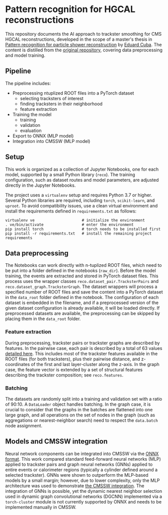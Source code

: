 # Pattern recognition for HGCAL reconstructions

This repository documents the AI approach to trackster smoothing for CMS HGCAL reconstructions, developed in the scope of a master's thesis in [Pattern recognition for particle shower reconstruction](https://www.merlin.uzh.ch/publication/show/23612) by [Eduard Cuba](mailto:eduard.cuba@uzh.ch). The content is distilled from the [original repository](https://github.com/edcuba/TICLPatternReco), covering data preprocessing and model training.

## Pipeline

The pipeline includes:
- Preprocessing ntuplized ROOT files into a PyTorch dataset
    - selecting tracksters of interest
    - finding tracksters in their neighborhood
    - feature extraction
- Training the model
    - training
    - validation
    - evaluation
- Export to ONNX (MLP model)
- Integration into CMSSW (MLP model)

## Setup

This work is organized as a collection of Jupyter Notebooks, one for each model, supported by a small Python library (`reco`).
The training configuration, such as dataset routes and model parameters, are adjusted directly in the Jupyter Notebooks.

The project uses a `virtualenv` setup and requires Python 3.7 or higher.
Several Python libraries are required, including `torch`, `scikit-learn`, and `uproot`. To avoid compatibility issues, use a clean virtual environment and install the requirements defined in `requirements.txt` as follows:
```
virtualenv ve        	          # initialize the environment
. ve/bin/activate   	          # enter the environment
pip install torch	              # torch needs to be installed first
pip install -r requirements.txt   # install the remaining project requirements
```

## Data preprocessing

The Notebooks can work directly with n-tuplized ROOT files, which need to be put into a folder defined in the notebooks (`raw_dir`).
Before the model training, the events are extracted and stored in PyTorch dataset files. This process uses the wrapper classes `reco.dataset_pair.TracksterPairs` and `reco.dataset_graph.TracksterGraph`.
The dataset wrappers will process a specified number of ROOT files and save the content into a PyTorch dataset in the `data_root` folder defined in the notebook.
The configuration of each dataset is embedded in the filename, and if a preprocessed version of the given dataset configuration is already available, it will be loaded directly.
If preprocessed datasets are available, the preprocessing can be skipped by placing them in the `data_root` folder.

### Feature extraction

During preprocessing, trackster pairs or trackster graphs are described by features.
In the pairwise case, each pair is described by a total of 63 values [detailed here](https://github.com/edcuba/cmssw/blob/CMSSW_12_6_0_pre3_MLP_smoothing_with_ntuplizer/RecoHGCal/TICL/plugins/SmoothingAlgoByMLP.cc#L196). This includes most of the trackster features available in the ROOT files (for both tracksters), plus their pairwise distance, and z-coordinates of the first and last layer-cluster along the z-axis.
In the graph case, the feature vector is extended by a set of structural features describing the trackster composition; see `reco.features`.

### Batching

The datasets are randomly split into a training and validation set with a ratio of 90:10. A `DataLoader` object handles batching. In the graph case, it is crucial to consider that the graphs in the batches are flattened into one large graph, and all operations on the set of nodes in the graph (such as aggregations or nearest-neighbor search) need to respect the `data.batch` node assignment.


## Models and CMSSW integration

Neural network components can be integrated into CMSSW via the [ONNX format](https://onnx.ai/).
This work compared standard feed-forward neural networks (MLP) applied to trackster pairs and graph neural networks (GNNs) applied to entire events or calorimeter regions (typically a cylinder defined around a selected trackster).
GNNs were shown to outperform the MLP-based models by a small margin; however, due to lower complexity, only the MLP architecture was used to demonstrate [the CMSSW integration](https://github.com/edcuba/cmssw).
The integration of GNNs is possible, yet the dynamic nearest neighbor selection used in dynamic graph convolutional networks (DGCNN) implemented via a `torch-cluster` module is not currently supported by ONNX and needs to be implemented manually in CMSSW.
